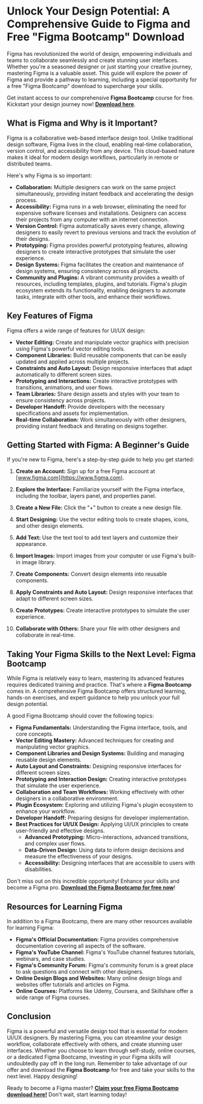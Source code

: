 # Unlock Your Design Potential: A Comprehensive Guide to Figma and Free "Figma Bootcamp" Download

Figma has revolutionized the world of design, empowering individuals and teams to collaborate seamlessly and create stunning user interfaces. Whether you're a seasoned designer or just starting your creative journey, mastering Figma is a valuable asset. This guide will explore the power of Figma and provide a pathway to learning, including a special opportunity for a free "Figma Bootcamp" download to supercharge your skills.

Get instant access to our comprehensive **Figma Bootcamp** course for free. Kickstart your design journey now! **[Download here](https://udemywork.com/figma-bootcamp)**.

## What is Figma and Why is it Important?

Figma is a collaborative web-based interface design tool. Unlike traditional design software, Figma lives in the cloud, enabling real-time collaboration, version control, and accessibility from any device. This cloud-based nature makes it ideal for modern design workflows, particularly in remote or distributed teams.

Here's why Figma is so important:

*   **Collaboration:** Multiple designers can work on the same project simultaneously, providing instant feedback and accelerating the design process.
*   **Accessibility:** Figma runs in a web browser, eliminating the need for expensive software licenses and installations. Designers can access their projects from any computer with an internet connection.
*   **Version Control:** Figma automatically saves every change, allowing designers to easily revert to previous versions and track the evolution of their designs.
*   **Prototyping:** Figma provides powerful prototyping features, allowing designers to create interactive prototypes that simulate the user experience.
*   **Design Systems:** Figma facilitates the creation and maintenance of design systems, ensuring consistency across all projects.
*   **Community and Plugins:** A vibrant community provides a wealth of resources, including templates, plugins, and tutorials. Figma's plugin ecosystem extends its functionality, enabling designers to automate tasks, integrate with other tools, and enhance their workflows.

## Key Features of Figma

Figma offers a wide range of features for UI/UX design:

*   **Vector Editing:** Create and manipulate vector graphics with precision using Figma's powerful vector editing tools.
*   **Component Libraries:** Build reusable components that can be easily updated and applied across multiple projects.
*   **Constraints and Auto Layout:** Design responsive interfaces that adapt automatically to different screen sizes.
*   **Prototyping and Interactions:** Create interactive prototypes with transitions, animations, and user flows.
*   **Team Libraries:** Share design assets and styles with your team to ensure consistency across projects.
*   **Developer Handoff:** Provide developers with the necessary specifications and assets for implementation.
*   **Real-time Collaboration:** Work simultaneously with other designers, providing instant feedback and iterating on designs together.

## Getting Started with Figma: A Beginner's Guide

If you're new to Figma, here's a step-by-step guide to help you get started:

1.  **Create an Account:** Sign up for a free Figma account at [www.figma.com](https://www.figma.com).

2.  **Explore the Interface:** Familiarize yourself with the Figma interface, including the toolbar, layers panel, and properties panel.

3.  **Create a New File:** Click the "+" button to create a new design file.

4.  **Start Designing:** Use the vector editing tools to create shapes, icons, and other design elements.

5.  **Add Text:** Use the text tool to add text layers and customize their appearance.

6.  **Import Images:** Import images from your computer or use Figma's built-in image library.

7.  **Create Components:** Convert design elements into reusable components.

8.  **Apply Constraints and Auto Layout:** Design responsive interfaces that adapt to different screen sizes.

9.  **Create Prototypes:** Create interactive prototypes to simulate the user experience.

10. **Collaborate with Others:** Share your file with other designers and collaborate in real-time.

## Taking Your Figma Skills to the Next Level: Figma Bootcamp

While Figma is relatively easy to learn, mastering its advanced features requires dedicated training and practice. That's where a **Figma Bootcamp** comes in. A comprehensive Figma Bootcamp offers structured learning, hands-on exercises, and expert guidance to help you unlock your full design potential.

A good Figma Bootcamp should cover the following topics:

*   **Figma Fundamentals:** Understanding the Figma interface, tools, and core concepts.
*   **Vector Editing Mastery:** Advanced techniques for creating and manipulating vector graphics.
*   **Component Libraries and Design Systems:** Building and managing reusable design elements.
*   **Auto Layout and Constraints:** Designing responsive interfaces for different screen sizes.
*   **Prototyping and Interaction Design:** Creating interactive prototypes that simulate the user experience.
*   **Collaboration and Team Workflows:** Working effectively with other designers in a collaborative environment.
*   **Plugin Ecosystem:** Exploring and utilizing Figma's plugin ecosystem to enhance your workflow.
*   **Developer Handoff:** Preparing designs for developer implementation.
*   **Best Practices for UI/UX Design:** Applying UI/UX principles to create user-friendly and effective designs.
    *   **Advanced Prototyping:** Micro-interactions, advanced transitions, and complex user flows.
    *   **Data-Driven Design:** Using data to inform design decisions and measure the effectiveness of your designs.
    *   **Accessibility:** Designing interfaces that are accessible to users with disabilities.

Don't miss out on this incredible opportunity! Enhance your skills and become a Figma pro. **[Download the Figma Bootcamp for free now](https://udemywork.com/figma-bootcamp)**!

## Resources for Learning Figma

In addition to a Figma Bootcamp, there are many other resources available for learning Figma:

*   **Figma's Official Documentation:** Figma provides comprehensive documentation covering all aspects of the software.
*   **Figma's YouTube Channel:** Figma's YouTube channel features tutorials, webinars, and case studies.
*   **Figma's Community Forum:** Figma's community forum is a great place to ask questions and connect with other designers.
*   **Online Design Blogs and Websites:** Many online design blogs and websites offer tutorials and articles on Figma.
*   **Online Courses:** Platforms like Udemy, Coursera, and Skillshare offer a wide range of Figma courses.

## Conclusion

Figma is a powerful and versatile design tool that is essential for modern UI/UX designers. By mastering Figma, you can streamline your design workflow, collaborate effectively with others, and create stunning user interfaces. Whether you choose to learn through self-study, online courses, or a dedicated Figma Bootcamp, investing in your Figma skills will undoubtedly pay off in the long run. Remember to take advantage of our offer and download the **Figma Bootcamp** for free and take your skills to the next level. Happy designing!

Ready to become a Figma master? **[Claim your free Figma Bootcamp download here!](https://udemywork.com/figma-bootcamp)** Don't wait, start learning today!
